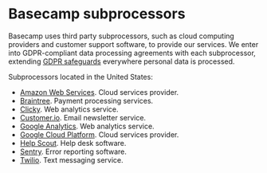 # Basecamp subprocessors

Basecamp uses third party subprocessors, such as cloud computing providers and customer support software, to provide our services. We enter into GDPR-compliant data processing agreements with each subprocessor, extending [GDPR safeguards](/privacy/gdpr.md) everywhere personal data is processed.

Subprocessors located in the United States:
* [Amazon Web Services](https://aws.amazon.com/compliance/gdpr-center/). Cloud services provider.
* [Braintree](https://www.braintreepayments.com/legal/payment-services-agreement-us). Payment processing services.
* [Clicky](https://clicky.com/help/faq/privacy/gdpr). Web analytics service.
* [Customer.io](https://customer.io/gdpr.html). Email newsletter service.
* [Google Analytics](https://support.google.com/analytics/answer/6004245?hl=en). Web analytics service.
* [Google Cloud Platform](https://cloud.google.com/security/gdpr/resource-center/). Cloud services provider.
* [Help Scout](https://www.helpscout.net/company/legal/gdpr/). Help desk software.
* [Sentry](https://blog.sentry.io/2018/03/14/gdpr-sentry-and-you). Error reporting software.
* [Twilio](https://www.twilio.com/gdpr). Text messaging service.
